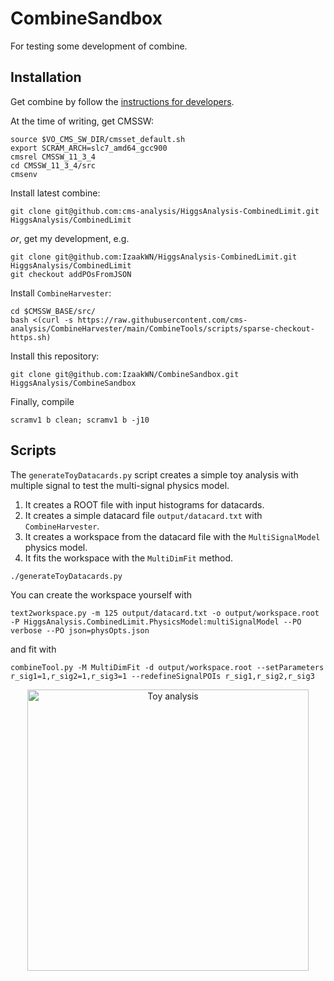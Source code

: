 # CombineSandbox

For testing some development of combine.

## Installation
Get combine by follow the [instructions for developers](https://cms-analysis.github.io/HiggsAnalysis-CombinedLimit/#for-developers).

At the time of writing, get CMSSW:
```
source $VO_CMS_SW_DIR/cmsset_default.sh
export SCRAM_ARCH=slc7_amd64_gcc900
cmsrel CMSSW_11_3_4
cd CMSSW_11_3_4/src
cmsenv
```
Install latest combine:
```
git clone git@github.com:cms-analysis/HiggsAnalysis-CombinedLimit.git HiggsAnalysis/CombinedLimit
```
_or_, get my development, e.g.
```
git clone git@github.com:IzaakWN/HiggsAnalysis-CombinedLimit.git HiggsAnalysis/CombinedLimit
git checkout addPOsFromJSON
```
Install `CombineHarvester`:
```
cd $CMSSW_BASE/src/
bash <(curl -s https://raw.githubusercontent.com/cms-analysis/CombineHarvester/main/CombineTools/scripts/sparse-checkout-https.sh)
```
Install this repository:
```
git clone git@github.com:IzaakWN/CombineSandbox.git HiggsAnalysis/CombineSandbox
```
Finally, compile
```
scramv1 b clean; scramv1 b -j10
```

## Scripts
The `generateToyDatacards.py` script creates a simple toy analysis with multiple signal to test the multi-signal physics model.
1. It creates a ROOT file with input histograms for datacards.
2. It creates a simple datacard file `output/datacard.txt` with `CombineHarvester`.
2. It creates a workspace from the datacard file with the `MultiSignalModel` physics model.
2. It fits the workspace with the `MultiDimFit` method.
```
./generateToyDatacards.py
```

You can create the workspace yourself with
```
text2workspace.py -m 125 output/datacard.txt -o output/workspace.root -P HiggsAnalysis.CombinedLimit.PhysicsModel:multiSignalModel --PO verbose --PO json=physOpts.json
```
and fit with
```
combineTool.py -M MultiDimFit -d output/workspace.root --setParameters r_sig1=1,r_sig2=1,r_sig3=1 --redefineSignalPOIs r_sig1,r_sig2,r_sig3
```

<p align="center" vertical-align: middle>
  <img src="../doc/hists.png" alt="Toy analysis" width="450" hspace="20"/>
</p>